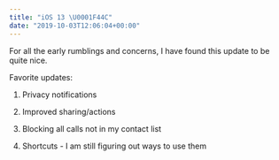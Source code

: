 ```yaml
---
title: "iOS 13 \U0001F44C"
date: "2019-10-03T12:06:04+00:00"
---
```


For all the early rumblings and concerns, I have found this update to be quite nice.

Favorite updates:

1. Privacy notifications

2. Improved sharing/actions

3. Blocking all calls not in my contact list

4. Shortcuts - I am still figuring out ways to use them
